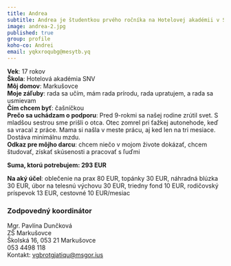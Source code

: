```yaml
---
title: Andrea
subtitle: Andrea je študentkou prvého ročníka na Hotelovej akadémii v Spišskej Novej Vsi.  
image: andrea-2.jpg 
published: true
group: profile
koho-co: Andrei
email: yqkxroqubg@mesytb.yq
---
```

**Vek**: 17 rokov     
**Škola**: Hotelová akadémia SNV      
**Môj domov**: Markušovce          
**Moje záľuby**:  rada sa učím, mám  rada prírodu, rada upratujem, a rada sa usmievam           
**Čím chcem byť**: čašníčkou           
**Prečo sa uchádzam o podporu**: Pred 9-rokmi sa našej rodine zrútil svet. S mladšou sestrou sme prišli o otca. Otec zomrel pri ťažkej autonehode, keď sa vracal z práce. Mama si našla v meste prácu, aj ked len na tri mesiace. Dostáva minimálnu mzdu.          
**Odkaz pre môjho darcu**: chcem niečo v mojom živote dokázať, chcem študovať, získať skúsenosti a pracovať s ľuďmi


**Suma, ktorú potrebujem: 293 EUR** 

**Na aký účel**: oblečenie na prax 80 EUR, topánky 30 EUR, náhradná blúzka 30 EUR, úbor na telesnú výchovu 30 EUR, triedny fond 10 EUR, rodičovský príspevok  13 EUR, cestovné 10 EUR/mesiac

### Zodpovedný koordinátor

Mgr. Pavlína Dunčková        
ZŠ Markušovce        
Školská 16, 053 21 Markušovce          
053 4498 118          
Kontakt: <vgbrotgjatiqu@msgor.ius>   
